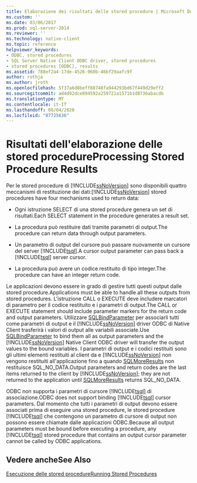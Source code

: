 ```yaml
---
title: Elaborazione dei risultati delle stored procedure | Microsoft Docs
ms.custom: ''
ms.date: 03/06/2017
ms.prod: sql-server-2014
ms.reviewer: ''
ms.technology: native-client
ms.topic: reference
helpviewer_keywords:
- ODBC, stored procedures
- SQL Server Native Client ODBC driver, stored procedures
- stored procedures [ODBC], results
ms.assetid: 788ef2a4-17de-4526-960b-46bf29aafc9f
author: rothja
ms.author: jroth
ms.openlocfilehash: 5f37a6d8beff88748fa944293bd67f449d29eff2
ms.sourcegitcommit: ad4d92dce894592a259721a1571b1d8736abacdb
ms.translationtype: MT
ms.contentlocale: it-IT
ms.lasthandoff: 08/04/2020
ms.locfileid: "87725636"
---
```

# <a name="processing-stored-procedure-results"></a><span data-ttu-id="55d62-102">Risultati dell'elaborazione delle stored procedure</span><span class="sxs-lookup"><span data-stu-id="55d62-102">Processing Stored Procedure Results</span></span>
  <span data-ttu-id="55d62-103">Per le stored procedure di [!INCLUDE[ssNoVersion](../../includes/ssnoversion-md.md)] sono disponibili quattro meccanismi di restituzione dei dati:</span><span class="sxs-lookup"><span data-stu-id="55d62-103">[!INCLUDE[ssNoVersion](../../includes/ssnoversion-md.md)] stored procedures have four mechanisms used to return data:</span></span>  
  
-   <span data-ttu-id="55d62-104">Ogni istruzione SELECT di una stored procedure genera un set di risultati.</span><span class="sxs-lookup"><span data-stu-id="55d62-104">Each SELECT statement in the procedure generates a result set.</span></span>  
  
-   <span data-ttu-id="55d62-105">La procedura può restituire dati tramite parametri di output.</span><span class="sxs-lookup"><span data-stu-id="55d62-105">The procedure can return data through output parameters.</span></span>  
  
-   <span data-ttu-id="55d62-106">Un parametro di output del cursore può passare nuovamente un cursore del server [!INCLUDE[tsql](../../includes/tsql-md.md)].</span><span class="sxs-lookup"><span data-stu-id="55d62-106">A cursor output parameter can pass back a [!INCLUDE[tsql](../../includes/tsql-md.md)] server cursor.</span></span>  
  
-   <span data-ttu-id="55d62-107">La procedura può avere un codice restituito di tipo integer.</span><span class="sxs-lookup"><span data-stu-id="55d62-107">The procedure can have an integer return code.</span></span>  
  
 <span data-ttu-id="55d62-108">Le applicazioni devono essere in grado di gestire tutti questi output dalle stored procedure.</span><span class="sxs-lookup"><span data-stu-id="55d62-108">Applications must be able to handle all these outputs from stored procedures.</span></span> <span data-ttu-id="55d62-109">L'istruzione CALL o EXECUTE deve includere marcatori di parametro per il codice restituito e i parametri di output.</span><span class="sxs-lookup"><span data-stu-id="55d62-109">The CALL or EXECUTE statement should include parameter markers for the return code and output parameters.</span></span> <span data-ttu-id="55d62-110">Utilizzare [SQLBindParameter](../native-client-odbc-api/sqlbindparameter.md) per associarli tutti come parametri di output e il [!INCLUDE[ssNoVersion](../../includes/ssnoversion-md.md)] driver ODBC di Native Client trasferirà i valori di output alle variabili associate.</span><span class="sxs-lookup"><span data-stu-id="55d62-110">Use [SQLBindParameter](../native-client-odbc-api/sqlbindparameter.md) to bind them all as output parameters and the [!INCLUDE[ssNoVersion](../../includes/ssnoversion-md.md)] Native Client ODBC driver will transfer the output values to the bound variables.</span></span> <span data-ttu-id="55d62-111">I parametri di output e i codici restituiti sono gli ultimi elementi restituiti al client da e [!INCLUDE[ssNoVersion](../../includes/ssnoversion-md.md)] non vengono restituiti all'applicazione fino a quando [SQLMoreResults](../native-client-odbc-api/sqlmoreresults.md) non restituisce SQL_NO_DATA.</span><span class="sxs-lookup"><span data-stu-id="55d62-111">Output parameters and return codes are the last items returned to the client by [!INCLUDE[ssNoVersion](../../includes/ssnoversion-md.md)]; they are not returned to the application until [SQLMoreResults](../native-client-odbc-api/sqlmoreresults.md) returns SQL_NO_DATA.</span></span>  
  
 <span data-ttu-id="55d62-112">ODBC non supporta i parametri di cursore [!INCLUDE[tsql](../../includes/tsql-md.md)] di associazione.</span><span class="sxs-lookup"><span data-stu-id="55d62-112">ODBC does not support binding [!INCLUDE[tsql](../../includes/tsql-md.md)] cursor parameters.</span></span> <span data-ttu-id="55d62-113">Dal momento che tutti i parametri di output devono essere associati prima di eseguire una stored procedure, le stored procedure [!INCLUDE[tsql](../../includes/tsql-md.md)] che contengono un parametro di cursore di output non possono essere chiamate dalle applicazioni ODBC.</span><span class="sxs-lookup"><span data-stu-id="55d62-113">Because all output parameters must be bound before executing a procedure, any [!INCLUDE[tsql](../../includes/tsql-md.md)] stored procedure that contains an output cursor parameter cannot be called by ODBC applications.</span></span>  
  
## <a name="see-also"></a><span data-ttu-id="55d62-114">Vedere anche</span><span class="sxs-lookup"><span data-stu-id="55d62-114">See Also</span></span>  
 [<span data-ttu-id="55d62-115">Esecuzione delle stored procedure</span><span class="sxs-lookup"><span data-stu-id="55d62-115">Running Stored Procedures</span></span>](running-stored-procedures.md)  
  
  
